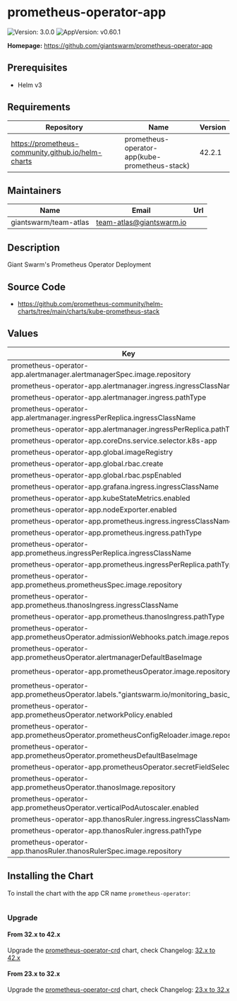 # prometheus-operator-app

![Version: 3.0.0](https://img.shields.io/badge/Version-3.0.0-informational?style=flat-square) ![AppVersion: v0.60.1](https://img.shields.io/badge/AppVersion-v0.60.1-informational?style=flat-square)

**Homepage:** <https://github.com/giantswarm/prometheus-operator-app>

## Prerequisites

- Helm v3

## Requirements

| Repository | Name | Version |
|------------|------|---------|
| https://prometheus-community.github.io/helm-charts | prometheus-operator-app(kube-prometheus-stack) | 42.2.1 |

## Maintainers

| Name | Email | Url |
| ---- | ------ | --- |
| giantswarm/team-atlas | <team-atlas@giantswarm.io> |  |

## Description

Giant Swarm's Prometheus Operator Deployment

## Source Code

* <https://github.com/prometheus-community/helm-charts/tree/main/charts/kube-prometheus-stack>

## Values

| Key | Type | Default | Description |
|-----|------|---------|-------------|
| prometheus-operator-app.alertmanager.alertmanagerSpec.image.repository | string | `"giantswarm/alertmanager"` |  |
| prometheus-operator-app.alertmanager.ingress.ingressClassName | string | `"nginx"` |  |
| prometheus-operator-app.alertmanager.ingress.pathType | string | `"ImplementationSpecific"` |  |
| prometheus-operator-app.alertmanager.ingressPerReplica.ingressClassName | string | `"nginx"` |  |
| prometheus-operator-app.alertmanager.ingressPerReplica.pathType | string | `"ImplementationSpecific"` |  |
| prometheus-operator-app.coreDns.service.selector.k8s-app | string | `"coredns"` |  |
| prometheus-operator-app.global.imageRegistry | string | `"docker.io"` |  |
| prometheus-operator-app.global.rbac.create | bool | `true` |  |
| prometheus-operator-app.global.rbac.pspEnabled | bool | `true` |  |
| prometheus-operator-app.grafana.ingress.ingressClassName | string | `"nginx"` |  |
| prometheus-operator-app.kubeStateMetrics.enabled | bool | `false` |  |
| prometheus-operator-app.nodeExporter.enabled | bool | `false` |  |
| prometheus-operator-app.prometheus.ingress.ingressClassName | string | `"nginx"` |  |
| prometheus-operator-app.prometheus.ingress.pathType | string | `"ImplementationSpecific"` |  |
| prometheus-operator-app.prometheus.ingressPerReplica.ingressClassName | string | `"nginx"` |  |
| prometheus-operator-app.prometheus.ingressPerReplica.pathType | string | `"ImplementationSpecific"` |  |
| prometheus-operator-app.prometheus.prometheusSpec.image.repository | string | `"giantswarm/prometheus"` |  |
| prometheus-operator-app.prometheus.thanosIngress.ingressClassName | string | `"nginx"` |  |
| prometheus-operator-app.prometheus.thanosIngress.pathType | string | `"ImplementationSpecific"` |  |
| prometheus-operator-app.prometheusOperator.admissionWebhooks.patch.image.repository | string | `"giantswarm/ingress-nginx-kube-webhook-certgen"` |  |
| prometheus-operator-app.prometheusOperator.alertmanagerDefaultBaseImage | string | `"giantswarm/prometheus"` |  |
| prometheus-operator-app.prometheusOperator.image.repository | string | `"giantswarm/prometheus-operator"` |  |
| prometheus-operator-app.prometheusOperator.labels."giantswarm.io/monitoring_basic_sli" | string | `"true"` |  |
| prometheus-operator-app.prometheusOperator.networkPolicy.enabled | bool | `true` |  |
| prometheus-operator-app.prometheusOperator.prometheusConfigReloader.image.repository | string | `"giantswarm/prometheus-config-reloader"` |  |
| prometheus-operator-app.prometheusOperator.prometheusDefaultBaseImage | string | `"giantswarm/prometheus"` |  |
| prometheus-operator-app.prometheusOperator.secretFieldSelector | string | `"type!=helm.sh/release.v1"` |  |
| prometheus-operator-app.prometheusOperator.thanosImage.repository | string | `"giantswarm/thanos"` |  |
| prometheus-operator-app.prometheusOperator.verticalPodAutoscaler.enabled | bool | `true` |  |
| prometheus-operator-app.thanosRuler.ingress.ingressClassName | string | `"nginx"` |  |
| prometheus-operator-app.thanosRuler.ingress.pathType | string | `"ImplementationSpecific"` |  |
| prometheus-operator-app.thanosRuler.thanosRulerSpec.image.repository | string | `"giantswarm/thanos"` |  |

## Installing the Chart

To install the chart with the app CR name `prometheus-operator`:

```yaml

```

### Upgrade

#### From 32.x to 42.x

Upgrade the [prometheus-operator-crd](https://github.com/giantswarm/prometheus-operator-crd) chart,
check Changelog: [32.x to 42.x](../../changelog/32.x_42.x.md)

#### From 23.x to 32.x

Upgrade the [prometheus-operator-crd](https://github.com/giantswarm/prometheus-operator-crd) chart,
check Changelog: [23.x to 32.x](../../changelog/23.x_32.x.md)
